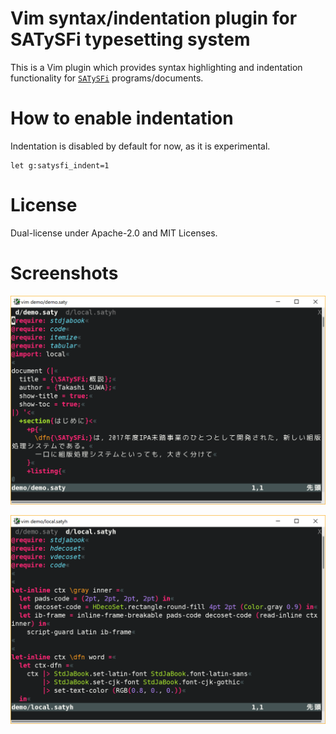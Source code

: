 # Vim syntax/indentation plugin for SATySFi typesetting system

This is a Vim plugin which provides syntax highlighting and indentation functionality for [`SATySFi`](https://github.com/gfngfn/SATySFi/) programs/documents.

# How to enable indentation

Indentation is disabled by default for now, as it is experimental.

```vim
let g:satysfi_indent=1
```

# License

Dual-license under Apache-2.0 and MIT Licenses.

# Screenshots

![Screenshot of `demo.saty`](img/screenshot1.png?raw=true)

![Screenshot of `local.satyh`](img/screenshot2.png?raw=true)
